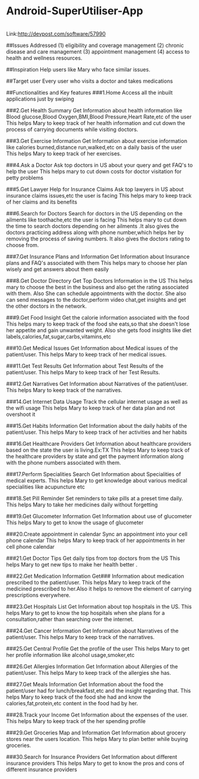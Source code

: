 # Android-SuperUtiliser-App
<br/>Link:http://devpost.com/software/57990

##Issues Addressed
(1) eligibility and coverage management
(2) chronic disease and care management 
(3) appointment management 
(4) access to health and wellness resources. 

##Inspiration
Help users like Mary who face similar issues.

##Target user
Every user who visits a doctor and takes medications

##Functionalities and Key features
###1.Home
Access all the inbuilt applications just by swiping

###2.Get Health Summary
Get Information about health information like Blood glucose,Blood Oxygen,BMI,Blood Pressure,Heart Rate,etc of the user
This helps Mary to keep track of her health information and cut down the process of carrying documents while visiting doctors.

###3.Get Exercise Information
Get Information about exercise information like calories burned,distance run,walked,etc on a daily basis of the user
This helps Mary to keep track of her exercises.

###4.Ask a Doctor
Ask top doctors in US about your query and get FAQ's to help the user This helps mary to cut down costs for doctor visitation for petty problems

###5.Get Lawyer Help for Insurance Claims
Ask top lawyers in US about insurance claims issues,etc the user is facing This helps mary to keep track of her claims and its benefits

###6.Search for Doctors
Search for doctors in the US depending on the ailments like toothache,etc the user is facing This helps mary to cut down the time to search doctors depending on her ailments .It also gives the doctors practicing address along with phone number,which helps her by removing the process of saving numbers. It also gives the doctors rating to choose from.

###7.Get Insurance Plans and Information
Get Information about Insurance plans and FAQ's associated with them This helps mary to choose her plan wisely and get answers about them easily

###8.Get Doctor Directory
Get Top Doctors Information in the US This helps mary to choose the best in the business and also get the rating associated with them. Also She can schedule appointments with the doctor. She also can send messages to the doctor,perform video chat,get insights and get the other doctors in the network.

###9.Get Food Insight
Get the calorie information associated with the food This helps mary to keep track of the food she eats,so that she doesn't lose her appetite and gain unwanted weight. Also she gets food insights like diet labels,calories,fat,sugar,carbs,vitamins,etc

###10.Get Medical Issues
Get Information about Medical issues of the patient/user. This helps Mary to keep track of her medical issues.

###11.Get Test Results
Get Information about Test Results of the patient/user. This helps Mary to keep track of her Test Results.

###12.Get Narratives
Get Information about Narratives of the patient/user. This helps Mary to keep track of the narratives.

###14.Get Internet Data Usage
Track the cellular internet usage as well as the wifi usage This helps Mary to keep track of her data plan and not overshoot it

###15.Get Habits Information
Get Information about the daily habits of the patient/user. This helps Mary to keep track of her activities and her habits

###16.Get Healthcare Providers
Get Information about healthcare providers based on the state the user is living.Ex:TX This helps Mary to keep track of the healthcare providers by state and get the payment information along with the phone numbers associated with them.

###17.Perform Specialities Search
Get Information about Specialities of medical experts. This helps Mary to get knowledge about various medical specialities like acupuncture etc

###18.Set Pill Reminder
Set reminders to take pills at a preset time daily. This helps Mary to take her medicines daily without forgetting

###19.Get Glucometer Information
Get Information about use of glucometer This helps Mary to get to know the usage of glucometer

###20.Create appointment in calendar
Sync an appointment into your cell phone calendar This helps Mary to keep track of her appointments in her cell phone calendar

###21.Get Doctor Tips
Get daily tips from top doctors from the US This helps Mary to get new tips to make her health better .

###22.Get Medication Information
Get### Information about medication prescribed to the patient/user. This helps Mary to keep track of the medicined prescribed to her.Also it helps to remove the element of carrying prescriptions everywhere.

###23.Get Hospitals List
Get Information about top hospitals in the US. This helps Mary to get to know the top hospitals when she plans for a consultation,rather than searching over the internet.

###24.Get Cancer Information
Get Information about Narratives of the patient/user. This helps Mary to keep track of the narratives.

###25.Get Central Profile
Get the profile of the user This helps Mary to get her profile information like alcohol usage,smoker,etc

###26.Get Allergies Information
Get Information about Allergies of the patient/user. This helps Mary to keep track of the allergies she has.

###27.Get Meals Information
Get Information about the food the patient/user had for lunch/breakfast,etc and the insight regarding that. This helps Mary to keep track of the food she had and know the calories,fat,protein,etc content in the food had by her.

###28.Track your Income
Get Information about the expenses of the user. This helps Mary to keep track of the her spending profile

###29.Get Groceries Map and Information
Get Information about grocery stores near the users location. This helps Mary to plan better while buying groceries.

###30.Search for Insurance Providers
Get Information about different insurance providers This helps Mary to get to know the pros and cons of different insurance providers
